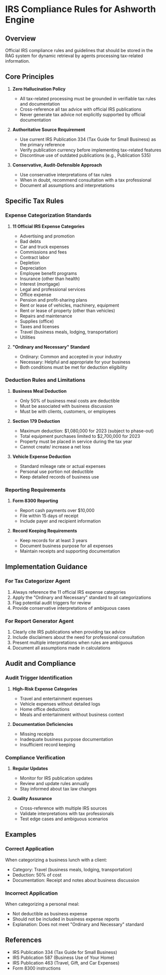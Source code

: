 # IRS Compliance Rules for Ashworth Engine

## Overview
Official IRS compliance rules and guidelines that should be stored in the RAG system for dynamic retrieval by agents processing tax-related information.

## Core Principles

1. **Zero Hallucination Policy**
   - All tax-related processing must be grounded in verifiable tax rules and documentation
   - Cross-reference all tax advice with official IRS publications
   - Never generate tax advice not explicitly supported by official documentation

2. **Authoritative Source Requirement**
   - Use current IRS Publication 334 (Tax Guide for Small Business) as the primary reference
   - Verify publication currency before implementing tax-related features
   - Discontinue use of outdated publications (e.g., Publication 535)

3. **Conservative, Audit-Defensible Approach**
   - Use conservative interpretations of tax rules
   - When in doubt, recommend consultation with a tax professional
   - Document all assumptions and interpretations

## Specific Tax Rules

### Expense Categorization Standards

1. **11 Official IRS Expense Categories**
   - Advertising and promotion
   - Bad debts
   - Car and truck expenses
   - Commissions and fees
   - Contract labor
   - Depletion
   - Depreciation
   - Employee benefit programs
   - Insurance (other than health)
   - Interest (mortgage)
   - Legal and professional services
   - Office expense
   - Pension and profit-sharing plans
   - Rent or lease of vehicles, machinery, equipment
   - Rent or lease of property (other than vehicles)
   - Repairs and maintenance
   - Supplies (office)
   - Taxes and licenses
   - Travel (business meals, lodging, transportation)
   - Utilities

2. **"Ordinary and Necessary" Standard**
   - Ordinary: Common and accepted in your industry
   - Necessary: Helpful and appropriate for your business
   - Both conditions must be met for deduction eligibility

### Deduction Rules and Limitations

1. **Business Meal Deduction**
   - Only 50% of business meal costs are deductible
   - Must be associated with business discussion
   - Must be with clients, customers, or employees

2. **Section 179 Deduction**
   - Maximum deduction: $1,080,000 for 2023 (subject to phase-out)
   - Total equipment purchases limited to $2,700,000 for 2023
   - Property must be placed in service during the tax year
   - Cannot create/ increase a net loss

3. **Vehicle Expense Deduction**
   - Standard mileage rate or actual expenses
   - Personal use portion not deductible
   - Keep detailed records of business use

### Reporting Requirements

1. **Form 8300 Reporting**
   - Report cash payments over $10,000
   - File within 15 days of receipt
   - Include payer and recipient information

2. **Record Keeping Requirements**
   - Keep records for at least 3 years
   - Document business purpose for all expenses
   - Maintain receipts and supporting documentation

## Implementation Guidance

### For Tax Categorizer Agent

1. Always reference the 11 official IRS expense categories
2. Apply the "Ordinary and Necessary" standard to all categorizations
3. Flag potential audit triggers for review
4. Provide conservative interpretations of ambiguous cases

### For Report Generator Agent

1. Clearly cite IRS publications when providing tax advice
2. Include disclaimers about the need for professional consultation
3. Present multiple interpretations when rules are ambiguous
4. Document all assumptions made in calculations

## Audit and Compliance

### Audit Trigger Identification

1. **High-Risk Expense Categories**
   - Travel and entertainment expenses
   - Vehicle expenses without detailed logs
   - Home office deductions
   - Meals and entertainment without business context

2. **Documentation Deficiencies**
   - Missing receipts
   - Inadequate business purpose documentation
   - Insufficient record keeping

### Compliance Verification

1. **Regular Updates**
   - Monitor for IRS publication updates
   - Review and update rules annually
   - Stay informed about tax law changes

2. **Quality Assurance**
   - Cross-reference with multiple IRS sources
   - Validate interpretations with tax professionals
   - Test edge cases and ambiguous scenarios

## Examples

### Correct Application

When categorizing a business lunch with a client:
- Category: Travel (business meals, lodging, transportation)
- Deduction: 50% of cost
- Documentation: Receipt and notes about business discussion

### Incorrect Application

When categorizing a personal meal:
- Not deductible as business expense
- Should not be included in business expense reports
- Explanation: Does not meet "Ordinary and Necessary" standard

## References

- IRS Publication 334 (Tax Guide for Small Business)
- IRS Publication 587 (Business Use of Your Home)
- IRS Publication 463 (Travel, Gift, and Car Expenses)
- Form 8300 instructions